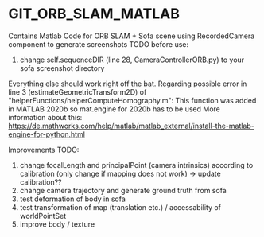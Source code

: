 # GIT_ORB_SLAM_MATLAB
 
Contains Matlab Code for ORB SLAM + Sofa scene using RecordedCamera component to generate screenshots
TODO before use:
1. change self.sequenceDIR (line 28, CameraControllerORB.py) to your sofa screenshot directory

Everything else should work right off the bat. 
Regarding possible error in line 3 (estimateGeometricTransform2D) of "helperFunctions/helperComputeHomography.m": This function was added in MATLAB 2020b so mat.engine for 2020b has to be used
More information about this: https://de.mathworks.com/help/matlab/matlab_external/install-the-matlab-engine-for-python.html

Improvements TODO:
1. change focalLength and principalPoint (camera intrinsics) according to calibration (only change if mapping does not work) -> update calibration??
2. change camera trajectory and generate ground truth from sofa
3. test deformation of body in sofa
4. test transformation of map (translation etc.) / accessability of worldPointSet
5. improve body / texture

